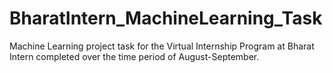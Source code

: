 # BharatIntern_MachineLearning_Task
Machine Learning project task for the Virtual Internship Program at Bharat Intern completed over the time period of August-September.
